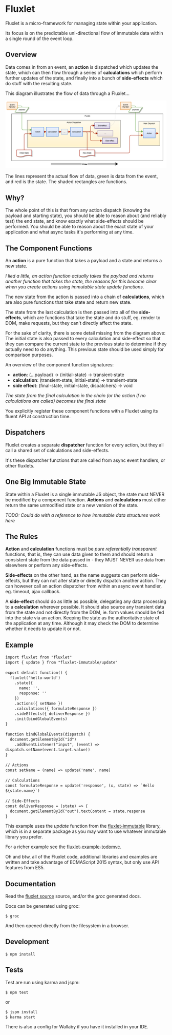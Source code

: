 # Fluxlet

Fluxlet is a micro-framework for managing state within your application.

Its focus is on the predictable uni-directional flow of immutable data within
a single round of the event loop.


## Overview

Data comes in from an event, an **action** is dispatched which updates the
state, which can then flow through a series of **calculations** which perform
further updates of the state, and finally into a bunch of **side-effects**
which do stuff with the resulting state.

This diagram illustrates the flow of data through a Fluxlet...

![Fluxlet data flow](fluxlet-data-flow.png)

The lines represent the actual flow of data, green is data from the event,
and red is the state. The shaded rectangles are functions.

## Why?

The whole point of this is that from any action dispatch (knowing the payload
and starting state), you should be able to reason about (and reliably test)
the end state, and know exactly what side-effects should be performed. You
should be able to reason about the exact state of your application and what
async tasks it's performing at any time.


## The Component Functions

An **action** is a pure function that takes a payload and a state and returns
a new state.

_I lied a little, an action function actually takes the payload and returns
another function that takes the state, the reasons for this become clear when
you create actions using immutable state update functions._

The new state from the action is passed into a chain of **calculations**,
which are also pure functions that take state and return new state.

The state from the last calculation is then passed into all of the
**side-effects**, which are functions that take the state and do stuff,
eg. render to DOM, make requests, but they can't directly affect the state.


For the sake of clarity, there is some detail missing from the diagram above:
The initial state is also passed to every calculation and side-effect so that
they can compare the current state to the previous state to determine if they
actually need to do anything. This previous state should be used simply for
comparison purposes.

An overview of the component function signatures:

- **action**: (...payload) -> (initial-state) -> transient-state
- **calculation**: (transient-state, initial-state) -> transient-state
- **side effect**: (final-state, initial-state, dispatchers) -> void

_The state from the final calculation in the chain (or the action if no
calculations are called) becomes the final state_

You explicitly register these component functions with a Fluxlet using its
fluent API at construction time.


## Dispatchers

Fluxlet creates a separate **dispatcher** function for every action, but they
all call a shared set of calculations and side-effects.

It's these dispatcher functions that are called from async event handlers, or
other fluxlets.


## One Big Immutable State

State within a Fluxlet is a single immutable JS object, the state must NEVER
be modified by a component function. **Actions** and **calculations** must
either return the same unmodified state or a new version of the state.

_TODO: Could do with a reference to how immutable data structures work here_


## The Rules

**Action** and **calculation** functions must be _pure referentially
transparent_ functions, that is, they can use data given to them and should
return a consistent state from the data passed in - they MUST NEVER use data
from elsewhere or perform any side-effects.

**Side-effects** on the other hand, as the name suggests can perform
side-effects, but they can not alter state or directly dispatch another action.
They can however call an action dispatcher from within an async event
handler, eg. timeout, ajax callback.

A **side-effect** should do as little as possible, delegating any data
processing to a **calculation** wherever possible. It should also source any
transient data from the state and not directly from the DOM, ie. form values
should be fed into the state via an action. Keeping the state as the
authoritative state of the application at any time. Although it may check the
DOM to determine whether it needs to update it or not.


## Example

    import fluxlet from "fluxlet"
    import { update } from "fluxlet-immutable/update"

    export default function() {
      fluxlet('hello-world')
        .state({
          name: '',
          response: ''
        })
        .actions({ setName })
        .calculations({ formulateResponse })
        .sideEffects({ deliverResponse })
        .init(bindGlobalEvents)
    }

    function bindGlobalEvents(dispatch) {
      document.getElementById("id")
        .addEventListener("input", (event) => dispatch.setName(event.target.value))
    }

    // Actions
    const setName = (name) => update('name', name)

    // Calculations
    const formulateResponse = update('response', (x, state) => `Hello ${state.name}`)

    // Side-Effects
    const deliverResponse = (state) => {
      document.getElementById("out").textContent = state.response
    }

This example uses the *update* function from the
[fluxlet-immutable](../fluxlet-immutable) library, which is in a separate
package as you may want to use whatever immutable library you prefer.

For a richer example see the
[fluxlet-example-todomvc](../fluxlet-example-todomvc).

Oh and btw, all of the Fluxlet code, additional libraries and examples are
written and take advantage of ECMAScript 2015 syntax, but only use API features
from ES5.


## Documentation

Read the [fluxlet source](src/fluxlet.js) source, and/or the _groc_ generated
docs.

Docs can be generated using groc:

    $ groc

And then opened directly from the filesystem in a browser.


## Development

    $ npm install


## Tests

Test are run using karma and jspm:

    $ npm test

or

    $ jspm install
    $ karma start

There is also a config for Wallaby if you have it installed in your IDE.
